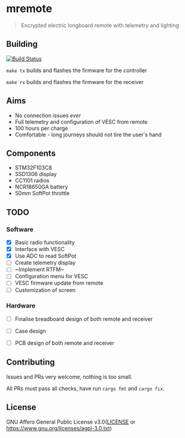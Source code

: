#  mremote
> Encrypted electric longboard remote with telemetry and lighting

## Building
[![Build Status](https://travis-ci.org/chocol4te/mremote.svg?branch=master)](https://travis-ci.org/chocol4te/mremote)

```make tx``` builds and flashes the firmware for the controller

```make rx``` builds and flashes the firmware for the receiver

## Aims
* No connection issues *ever*
* Full telemetry and configuration of VESC from remote
* 100 hours per charge
* Comfortable - long journeys should not tire the user's hand

## Components
* STM32F103C8
* SSD1306 display
* CC1101 radios
* NCR18650GA battery
* 50mm SoftPot throttle

## TODO
### Software
- [x] Basic radio functionality
- [x] Interface with VESC
- [x] Use ADC to read SoftPot
- [ ] Create telemetry display
- [ ] ~Implement RTFM~
- [ ] Configuration menu for VESC
- [ ] VESC firmware update from remote
- [ ] Customization of screen

### Hardware
- [ ] Finalise breadboard design of both remote and receiver
- [ ] Case design
- [ ] PCB design of both remote and receiver


## Contributing

Issues and PRs very welcome, nothing is too small.

All PRs must pass all checks, have run `cargo fmt` and `cargo fix`.

## License
GNU Affero General Public License v3.0([LICENSE](LICENSE) or
  https://www.gnu.org/licenses/agpl-3.0.txt)

